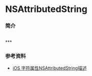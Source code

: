 # NSAttributedString

### 简介

<br>
***
<br>

### 参考资料

* [iOS 字符属性NSAttributedString描述](http://my.oschina.net/lanrenbar/blog/395909)
